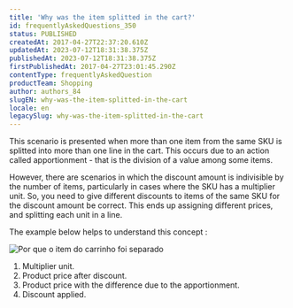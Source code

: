 ```yaml
---
title: 'Why was the item splitted in the cart?'
id: frequentlyAskedQuestions_350
status: PUBLISHED
createdAt: 2017-04-27T22:37:20.610Z
updatedAt: 2023-07-12T18:31:38.375Z
publishedAt: 2023-07-12T18:31:38.375Z
firstPublishedAt: 2017-04-27T23:01:45.290Z
contentType: frequentlyAskedQuestion
productTeam: Shopping
author: authors_84
slugEN: why-was-the-item-splitted-in-the-cart
locale: en
legacySlug: why-was-the-item-splitted-in-the-cart
---
```


This scenario is presented when more than one item from the same SKU is splitted into more than one line in the cart. This occurs due to an action called apportionment - that is the division of a value among some items.

 However, there are scenarios in which the discount amount is indivisible by the number of items, particularly in cases where the SKU has a multiplier unit. So, you need to give different discounts to items of the same SKU for the discount amount be correct. This ends up assigning different prices, and splitting each unit in a line.

The example below helps to understand this concept :

![Por que o item do carrinho foi separado](https://images.ctfassets.net/alneenqid6w5/5XCSjyHOKsKI4GaQqYMUcs/f3753a72da2cdfa13dc4cc797b2d9883/Por_que_o_item_do_carrinho_foi_separado.jpg)

1. Multiplier unit.
2. Product price after discount.
3. Product price with the difference due to the apportionment.
4. Discount applied.

